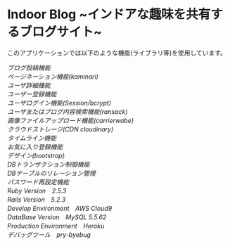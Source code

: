 # Indoor Blog ~インドアな趣味を共有するブログサイト~
このアプリケーションでは以下のような機能(ライブラリ等)を使用しています。  

*ブログ投稿機能*  
*ページネーション機能(kaminari)*  
*ユーザ詳細機能*  
*ユーザー登録機能*  
*ユーザログイン機能(Session/bcrypt)*  
*ユーザまたはブログ内容検索機能(ransack)*  
*画像ファイルアップロード機能(carrierwabe)*  
*クラウドストレージ(CDN cloudinary)*  
*タイムライン機能*  
*お気に入り登録機能*  
*デザイン(bootstrap)*  
*DBトランザクション制御機能*  
*DBテーブルのリレーション管理*  
*パスワード再設定機能*  
*Ruby Version　2.5.3*  
*Rails Version　5.2.3*  
*Develop Environment　AWS Cloud9*  
*DataBase Version　MySQL 5.5.62*  
*Production Environment　Heroku*  
*デバッグツール　pry-byebug*  